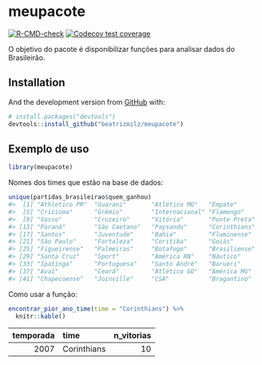 
<!-- README.md is generated from README.Rmd. Please edit that file -->

# meupacote

<!-- badges: start -->

[![R-CMD-check](https://github.com/beatrizmilz/meupacote/workflows/R-CMD-check/badge.svg)](https://github.com/beatrizmilz/meupacote/actions)
[![Codecov test
coverage](https://codecov.io/gh/beatrizmilz/meupacote/branch/master/graph/badge.svg)](https://codecov.io/gh/beatrizmilz/meupacote?branch=master)
<!-- badges: end -->

O objetivo do pacote é disponibilizar funções para analisar dados do
Brasileirão.

## Installation

And the development version from [GitHub](https://github.com/) with:

``` r
# install.packages("devtools")
devtools::install_github("beatrizmilz/meupacote")
```

## Exemplo de uso

``` r
library(meupacote)
```

Nomes dos times que estão na base de dados:

``` r
unique(partidas_brasileirao$quem_ganhou)
#>  [1] "Athletico PR"  "Guarani"       "Atlético MG"   "Empate"       
#>  [5] "Criciúma"      "Grêmio"        "Internacional" "Flamengo"     
#>  [9] "Vasco"         "Cruzeiro"      "Vitória"       "Ponte Preta"  
#> [13] "Paraná"        "São Caetano"   "Paysandu"      "Corinthians"  
#> [17] "Santos"        "Juventude"     "Bahia"         "Fluminense"   
#> [21] "São Paulo"     "Fortaleza"     "Coritiba"      "Goiás"        
#> [25] "Figueirense"   "Palmeiras"     "Botafogo"      "Brasiliense"  
#> [29] "Santa Cruz"    "Sport"         "América RN"    "Náutico"      
#> [33] "Ipatinga"      "Portuguesa"    "Santo André"   "Barueri"      
#> [37] "Avaí"          "Ceará"         "Atlético GO"   "América MG"   
#> [41] "Chapecoense"   "Joinville"     "CSA"           "Bragantino"
```

Como usar a função:

``` r
encontrar_pior_ano_time(time = "Corinthians") %>%
  knitr::kable()
```

| temporada | time        | n\_vitorias |
|----------:|:------------|------------:|
|      2007 | Corinthians |          10 |
